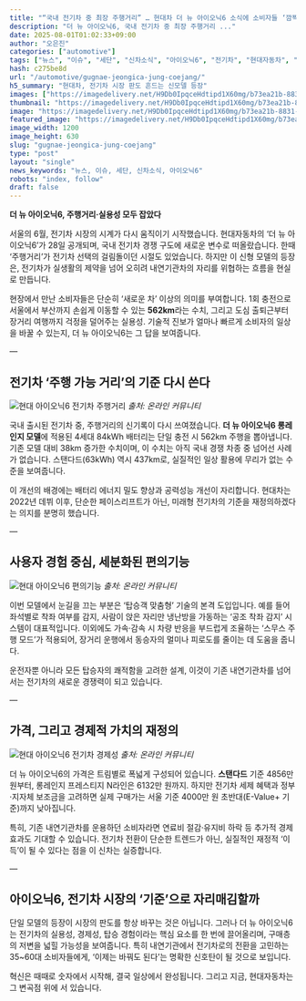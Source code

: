 ```yaml
---
title: "“국내 전기차 중 최장 주행거리” … 현대차 더 뉴 아이오닉6 소식에 소비자들 ‘깜짝’"
description: "더 뉴 아이오닉6, 국내 전기차 중 최장 주행거리 ..."
date: 2025-08-01T01:02:33+09:00
author: "오은진"
categories: ["automotive"]
tags: ["뉴스", "이슈", "세단", "신차소식", "아이오닉6", "전기차", "현대자동차", "전기차배터리혁신", "전기차주행거리경쟁"]
hash: c275be8d
url: "/automotive/gugnae-jeongica-jung-coejang/"
h5_summary: "현대차, 전기차 시장 판도 흔드는 신모델 등장"
images: ["https://imagedelivery.net/H9Db0IpqceHdtipd1X60mg/b73ea21b-8831-44be-36b8-d815a7b45000/public", "https://imagedelivery.net/H9Db0IpqceHdtipd1X60mg/5b67b107-ae46-4acb-4049-f207fc7afb00/public", "https://imagedelivery.net/H9Db0IpqceHdtipd1X60mg/96f65e3f-2bf0-418e-ffe8-3a68ed72c700/public", "https://imagedelivery.net/H9Db0IpqceHdtipd1X60mg/b360a850-cf85-4e8f-5409-f2fdc3779600/public"]
thumbnail: "https://imagedelivery.net/H9Db0IpqceHdtipd1X60mg/b73ea21b-8831-44be-36b8-d815a7b45000/public"
image: "https://imagedelivery.net/H9Db0IpqceHdtipd1X60mg/b73ea21b-8831-44be-36b8-d815a7b45000/public"
featured_image: "https://imagedelivery.net/H9Db0IpqceHdtipd1X60mg/b73ea21b-8831-44be-36b8-d815a7b45000/public"
image_width: 1200
image_height: 630
slug: "gugnae-jeongica-jung-coejang"
type: "post"
layout: "single"
news_keywords: "뉴스, 이슈, 세단, 신차소식, 아이오닉6"
robots: "index, follow"
draft: false
---
```


**더 뉴 아이오닉6, 주행거리·실용성 모두 잡았다**

서울의 6월, 전기차 시장의 시계가 다시 움직이기 시작했습니다. 현대자동차의 ‘더 뉴 아이오닉6’가 28일 공개되며, 국내 전기차 경쟁 구도에 새로운 변수로 떠올랐습니다. 한때 ‘주행거리’가 전기차 선택의 걸림돌이던 시절도 있었습니다. 하지만 이 신형 모델의 등장은, 전기차가 실생활의 제약을 넘어 오히려 내연기관차의 자리를 위협하는 흐름을 현실로 만듭니다.

현장에서 만난 소비자들은 단순히 ‘새로운 차’ 이상의 의미를 부여합니다. 1회 충전으로 서울에서 부산까지 손쉽게 이동할 수 있는 **562km**라는 수치, 그리고 도심 출퇴근부터 장거리 여행까지 걱정을 덜어주는 실용성. 기술적 진보가 얼마나 빠르게 소비자의 일상을 바꿀 수 있는지, 더 뉴 아이오닉6는 그 답을 보여줍니다.

—

## 전기차 ‘주행 가능 거리’의 기준 다시 쓴다

![현대 아이오닉6 전기차 주행거리](https://imagedelivery.net/H9Db0IpqceHdtipd1X60mg/5b67b107-ae46-4acb-4049-f207fc7afb00/public)
*출처: 온라인 커뮤니티*


국내 출시된 전기차 중, 주행거리의 신기록이 다시 쓰여졌습니다. **더 뉴 아이오닉6 롱레인지 모델**에 적용된 4세대 84kWh 배터리는 단일 충전 시 562km 주행을 뽑아냅니다. 기존 모델 대비 38km 증가한 수치이며, 이 수치는 아직 국내 경쟁 차종 중 넘어선 사례가 없습니다. 스탠다드(63kWh) 역시 437km로, 실질적인 일상 활용에 무리가 없는 수준을 보여줍니다.

이 개선의 배경에는 배터리 에너지 밀도 향상과 공력성능 개선이 자리합니다. 현대차는 2022년 데뷔 이후, 단순한 페이스리프트가 아닌, 미래형 전기차의 기준을 재정의하겠다는 의지를 분명히 했습니다.

—

## 사용자 경험 중심, 세분화된 편의기능

![현대 아이오닉6 편의기능](https://imagedelivery.net/H9Db0IpqceHdtipd1X60mg/96f65e3f-2bf0-418e-ffe8-3a68ed72c700/public)
*출처: 온라인 커뮤니티*


이번 모델에서 눈길을 끄는 부분은 ‘탑승객 맞춤형’ 기술의 본격 도입입니다. 예를 들어 좌석별로 착좌 여부를 감지, 사람이 앉은 자리만 냉난방을 가동하는 ‘공조 착좌 감지’ 시스템이 대표적입니다. 이외에도 가속·감속 시 차량 반응을 부드럽게 조율하는 ‘스무스 주행 모드’가 적용되어, 장거리 운행에서 동승자의 멀미나 피로도를 줄이는 데 도움을 줍니다.

운전자뿐 아니라 모든 탑승자의 쾌적함을 고려한 설계, 이것이 기존 내연기관차를 넘어서는 전기차의 새로운 경쟁력이 되고 있습니다.

—

## 가격, 그리고 경제적 가치의 재정의

![현대 아이오닉6 전기차 경제성](https://imagedelivery.net/H9Db0IpqceHdtipd1X60mg/b360a850-cf85-4e8f-5409-f2fdc3779600/public)
*출처: 온라인 커뮤니티*


더 뉴 아이오닉6의 가격은 트림별로 폭넓게 구성되어 있습니다. **스탠다드** 기준 4856만 원부터, 롱레인지 프레스티지 N라인은 6132만 원까지. 하지만 전기차 세제 혜택과 정부·지자체 보조금을 고려하면 실제 구매가는 서울 기준 4000만 원 초반대(E-Value+ 기준)까지 낮아집니다.

특히, 기존 내연기관차를 운용하던 소비자라면 연료비 절감·유지비 하락 등 추가적 경제효과도 기대할 수 있습니다. 전기차 전환이 단순한 트렌드가 아닌, 실질적인 재정적 ‘이득’이 될 수 있다는 점을 이 신차는 실증합니다.

—

## 아이오닉6, 전기차 시장의 ‘기준’으로 자리매김할까

단일 모델의 등장이 시장의 판도를 항상 바꾸는 것은 아닙니다. 그러나 더 뉴 아이오닉6는 전기차의 실용성, 경제성, 탑승 경험이라는 핵심 요소를 한 번에 끌어올리며, 구매층의 저변을 넓힐 가능성을 보여줍니다. 특히 내연기관에서 전기차로의 전환을 고민하는 35~60대 소비자들에게, ‘이제는 바꿔도 된다’는 명확한 신호탄이 될 것으로 보입니다.

혁신은 때때로 숫자에서 시작해, 결국 일상에서 완성됩니다. 그리고 지금, 현대자동차는 그 변곡점 위에 서 있습니다.

